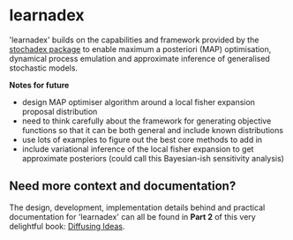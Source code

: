 # learnadex

'learnadex' builds on the capabilities and framework provided by the [stochadex package](https://github.com/umbralcalc/stochadex) to enable maximum a posteriori (MAP) optimisation, dynamical process emulation and approximate inference of generalised stochastic models. 

**Notes for future**
- design MAP optimiser algorithm around a local fisher expansion proposal distribution 
- need to think carefully about the framework for generating objective functions so that it can be both general and include known distributions 
- use lots of examples to figure out the best core methods to add in
- include variational inference of the local fisher expansion to get approximate posteriors (could call this Bayesian-ish sensitivity analysis)

## Need more context and documentation?

The design, development, implementation details behind and practical documentation for 'learnadex' can all be found in **Part 2** of this very delightful book: [Diffusing Ideas](https://umbralcalc.github.io/diffusing-ideas/).
